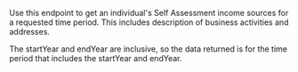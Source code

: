 <p>Use this endpoint to get an individual's Self Assessment income sources for a requested time period. This includes description of business activities and addresses.</p>
<p>The startYear and endYear are inclusive, so the data returned is for the time period that includes the startYear and endYear.</p>
